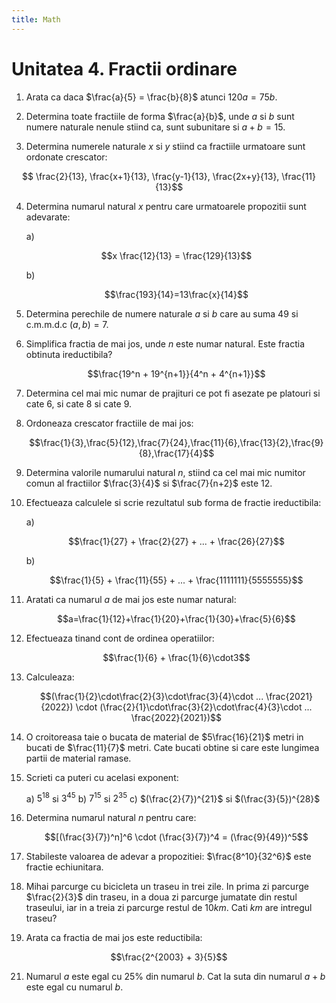 ```yaml
---
title: Math
---
```



# Unitatea 4. Fractii ordinare

1. Arata ca daca $\frac{a}{5} = \frac{b}{8}$ atunci $120a = 75b$.

2. Determina toate fractiile de forma $\frac{a}{b}$, unde $a$ si $b$ sunt numere naturale nenule stiind ca, sunt subunitare si $a+b=15$.

3. Determina numerele naturale $x$ si $y$ stiind ca fractiile urmatoare sunt ordonate crescator:
   
$$ \frac{2}{13}, \frac{x+1}{13}, \frac{y-1}{13}, \frac{2x+y}{13}, \frac{11}{13}$$

4. Determina numarul natural $x$ pentru care urmatoarele propozitii sunt adevarate:

   a)

   $$x \frac{12}{13} = \frac{129}{13}$$

   b)

   $$\frac{193}{14}=13\frac{x}{14}$$

5. Determina perechile de numere naturale $a$ si $b$ care au suma $49$ si c.m.m.d.c $(a,b) = 7$.

6. Simplifica fractia de mai jos, unde $n$ este numar natural. Este fractia obtinuta ireductibila?

   $$\frac{19^n + 19^{n+1}}{4^n + 4^{n+1}}$$

7. Determina cel mai mic numar de prajituri ce pot fi asezate pe platouri si cate $6$, si cate $8$ si cate $9$.

8. Ordoneaza crescator fractiile de mai jos:

   $$\frac{1}{3},\frac{5}{12},\frac{7}{24},\frac{11}{6},\frac{13}{2},\frac{9}{8},\frac{17}{4}$$

9. Determina valorile numarului natural $n$, stiind ca cel mai mic numitor comun al fractiilor $\frac{3}{4}$ si $\frac{7}{n+2}$ este $12$.

10. Efectueaza calculele si scrie rezultatul sub forma de fractie ireductibila:

    a)

    $$\frac{1}{27} + \frac{2}{27} + ... + \frac{26}{27}$$

    b)

    $$\frac{1}{5} + \frac{11}{55} + ... + \frac{1111111}{5555555}$$

11. Aratati ca numarul $a$ de mai jos este numar natural:

    $$a=\frac{1}{12}+\frac{1}{20}+\frac{1}{30}+\frac{5}{6}$$

12. Efectueaza tinand cont de ordinea operatiilor:

    $$\frac{1}{6} + \frac{1}{6}\cdot3$$

13. Calculeaza:

    $$(\frac{1}{2}\cdot\frac{2}{3}\cdot\frac{3}{4}\cdot ... \frac{2021}{2022}) \cdot (\frac{2}{1}\cdot\frac{3}{2}\cdot\frac{4}{3}\cdot ... \frac{2022}{2021})$$

14. O croitoreasa taie o bucata de material de $5\frac{16}{21}$ metri in bucati de $\frac{11}{7}$ metri. Cate bucati obtine si care este lungimea partii de material ramase.

15. Scrieti ca puteri cu acelasi exponent:

    a) $5^{18}$ si $3^{45}$   b) $7^{15}$ si $2^{35}$  c) $(\frac{2}{7})^{21}$ si $(\frac{3}{5})^{28}$

17. Determina numarul natural $n$ pentru care:

    $$[(\frac{3}{7})^n]^6 \cdot (\frac{3}{7})^4 = (\frac{9}{49})^5$$

18. Stabileste valoarea de adevar a propozitiei: $\frac{8^10}{32^6}$ este fractie echiunitara.

19. Mihai parcurge cu bicicleta un traseu in trei zile. In prima zi parcurge $\frac{2}{3}$ din traseu, in a doua zi parcurge jumatate din restul traseului, iar in a treia zi parcurge restul de $10km$. Cati $km$ are intregul traseu?

20. Arata ca fractia de mai jos este reductibila:

   $$\frac{2^{2003} + 3}{5}$$

21. Numarul $a$ este egal cu 25% din numarul $b$. Cat la suta din numarul $a+b$ este egal cu numarul $b$.

